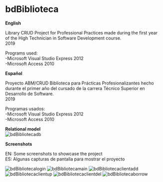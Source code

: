 # bdBiblioteca

**English**

Library CRUD Project for Professional Practices made during the first year of the High Technician in Software Development course.  
2019

Programs used:  
-Microsoft Visual Studio Express 2012  
-Microsoft Access 2010


**Español** 
 
Proyecto ABM/CRUD Biblioteca para Prácticas Profesionalizantes hecho durante el primer año del cursado de la carrera Técnico Superior en Desarrollo de Software.  
2019

Programas usados:  
-Microsoft Visual Studio Express 2012  
-Microsoft Access 2010

**Relational model**  
![bdBibliotecadb](https://user-images.githubusercontent.com/85672399/137662470-62823686-bd86-4264-a2a9-4a6e05be0850.png)

**Screenshots**  

EN: Some screenshots to showcase the project  
ES: Algunas capturas de pantalla para mostrar el proyecto  

![bdBibliotecalogin](https://user-images.githubusercontent.com/85672399/137663927-837f94c5-28a2-4229-a906-4fc283f852ef.png)
![bdBibliotecamain](https://user-images.githubusercontent.com/85672399/137663912-c31f76b1-1ea2-46cf-b4df-4bd34f9eb26e.png)
![bdBibliotecaclientadd](https://user-images.githubusercontent.com/85672399/137663952-2e240825-2982-4316-ba0a-e3a0fc8e63bd.png)
![bdBibliotecaclientup](https://user-images.githubusercontent.com/85672399/137663982-2f8d896d-e57e-41dd-812e-1c0716c25e21.png)
![bdBibliotecaclientdel](https://user-images.githubusercontent.com/85672399/137663998-6806a38c-05b9-4379-b4d7-af4b44f80ea3.png)
![bdBibliotecaborrow](https://user-images.githubusercontent.com/85672399/137664013-e9480d76-613e-498e-b8d3-546071a9ed9e.png)





